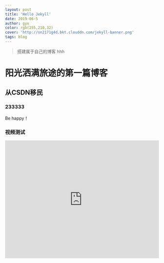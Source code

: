 ```yaml
---
layout: post
title: 'Hello Jekyll'
date: 2019-06-5
author: gyx
color: rgb(255,210,32)
cover: 'http://on2171g4d.bkt.clouddn.com/jekyll-banner.png'
tags: blog
---
```


> 搭建属于自己的博客 hhh

# 阳光洒满旅途的第一篇博客

## 从CSDN移民

### 233333

Be happy！

### 视频测试

<iframe type="text/html" width="100%" height="385" src="https://v.qq.com/x/page/r0860nr9hpm.html?" frameborder="0"></iframe>
